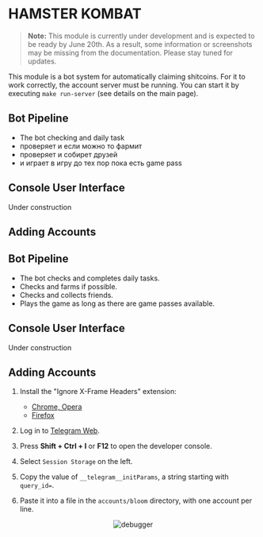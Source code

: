# HAMSTER KOMBAT

> **Note:** This module is currently under development and is expected to be ready by June 20th. As a result, some information or screenshots may be missing from the documentation. Please stay tuned for updates.


This module is a bot system for automatically claiming shitcoins.
For it to work correctly, the account server must be running.
You can start it by executing `make run-server` (see details on the main page).

## Bot Pipeline
- The bot checking and daily task
- проверяет и если можно то фармит
- проверяет и собирет друзей
- и играет в игру до тех пор пока есть game pass

## Console User Interface
Under construction


## Adding Accounts

## Bot Pipeline
- The bot checks and completes daily tasks.
- Checks and farms if possible.
- Checks and collects friends.
- Plays the game as long as there are game passes available.

## Console User Interface
Under construction

## Adding Accounts

1. Install the "Ignore X-Frame Headers" extension:
   - [Chrome, Opera](https://chrome.google.com/webstore/detail/gleekbfjekiniecknbkamfmkohkpodhe)
   - [Firefox](https://addons.mozilla.org/firefox/addon/ignore-x-frame-options-header/)

2. Log in to [Telegram Web](https://web.telegram.org/).
3. Press **Shift + Ctrl + I** or **F12** to open the developer console.
4. Select `Session Storage` on the left.
5. Copy the value of `__telegram__initParams`, a string starting with `query_id=`.
6. Paste it into a file in the `accounts/bloom` directory, with one account per line.

<p align="center">
  <img src="https://github.com/9ft6/hamster_farm/raw/media/pics/bloom_debugger.png" alt="debugger">
</p>

